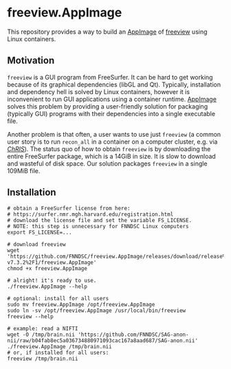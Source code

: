 # freeview.AppImage

This repository provides a way to build an
[AppImage](https://appimage.org/) of
[freeview](https://surfer.nmr.mgh.harvard.edu/fswiki/FreeviewGuide/FreeviewIntroduction)
using Linux containers.

## Motivation

`freeview` is a GUI program from FreeSurfer. It can be hard to get working
because of its graphical dependencies (libGL and Qt). Typically, installation
and dependency hell is solved by Linux containers, however it is inconvenient
to run GUI applications using a container runtime.
[AppImage](https://appimage.org/) solves this problem by providing a
user-friendly solution for packaging (typically GUI) programs with their 
dependencies into a single executable file.

Another problem is that often, a user wants to use just `freeview`
(a common user story is to run `recon_all` in a container on a computer
cluster, e.g. via [_ChRIS_](https://chrisproject.org)).
The status quo of how to obtain `freeview` is by downloading the entire
FreeSurfer package, which is a 14GiB in size. It is slow to download and
wasteful of disk space.
Our solution packages `freeview` in a single 109MiB file.

## Installation

```shell
# obtain a FreeSurfer license from here:
# https://surfer.nmr.mgh.harvard.edu/registration.html
# download the license file and set the variable FS_LICENSE.
# NOTE: this step is unnecessary for FNNDSC Linux computers
export FS_LICENSE=...

# download freeview
wget 'https://github.com/FNNDSC/freeview.AppImage/releases/download/release%2Ffreesurfer-v7.3.2%2F1/freeview.AppImage'
chmod +x freeview.AppImage

# alright! it's ready to use.
./freeview.AppImage --help

# optional: install for all users
sudo mv freeview.AppImage /opt/freeview.AppImage
sudo ln -sv /opt/freeview.AppImage /usr/local/bin/freeview
freeview --help

# example: read a NIFTI
wget -O /tmp/brain.nii 'https://github.com/FNNDSC/SAG-anon-nii/raw/b04fab8ec5a036734880971093cac167a8aad687/SAG-anon.nii'
./freeview.AppImage /tmp/brain.nii
# or, if installed for all users:
freeview /tmp/brain.nii
```
